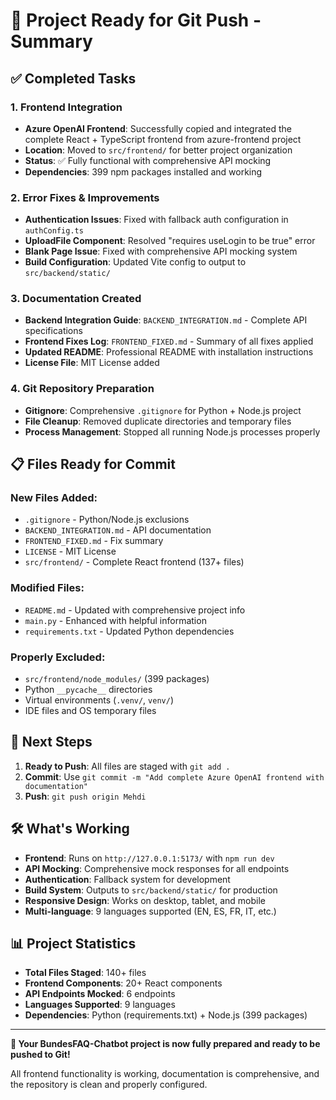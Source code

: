 # 🚀 Project Ready for Git Push - Summary

## ✅ Completed Tasks

### 1. Frontend Integration
- **Azure OpenAI Frontend**: Successfully copied and integrated the complete React + TypeScript frontend from azure-frontend project
- **Location**: Moved to `src/frontend/` for better project organization
- **Status**: ✅ Fully functional with comprehensive API mocking
- **Dependencies**: 399 npm packages installed and working

### 2. Error Fixes & Improvements
- **Authentication Issues**: Fixed with fallback auth configuration in `authConfig.ts`
- **UploadFile Component**: Resolved "requires useLogin to be true" error
- **Blank Page Issue**: Fixed with comprehensive API mocking system
- **Build Configuration**: Updated Vite config to output to `src/backend/static/`

### 3. Documentation Created
- **Backend Integration Guide**: `BACKEND_INTEGRATION.md` - Complete API specifications
- **Frontend Fixes Log**: `FRONTEND_FIXED.md` - Summary of all fixes applied
- **Updated README**: Professional README with installation instructions
- **License File**: MIT License added

### 4. Git Repository Preparation
- **Gitignore**: Comprehensive `.gitignore` for Python + Node.js project
- **File Cleanup**: Removed duplicate directories and temporary files
- **Process Management**: Stopped all running Node.js processes properly

## 📋 Files Ready for Commit

### New Files Added:
- `.gitignore` - Python/Node.js exclusions
- `BACKEND_INTEGRATION.md` - API documentation
- `FRONTEND_FIXED.md` - Fix summary
- `LICENSE` - MIT License
- `src/frontend/` - Complete React frontend (137+ files)

### Modified Files:
- `README.md` - Updated with comprehensive project info
- `main.py` - Enhanced with helpful information
- `requirements.txt` - Updated Python dependencies

### Properly Excluded:
- `src/frontend/node_modules/` (399 packages)
- Python `__pycache__` directories
- Virtual environments (`.venv/`, `venv/`)
- IDE files and OS temporary files

## 🎯 Next Steps

1. **Ready to Push**: All files are staged with `git add .`
2. **Commit**: Use `git commit -m "Add complete Azure OpenAI frontend with documentation"`
3. **Push**: `git push origin Mehdi`

## 🛠️ What's Working

- **Frontend**: Runs on `http://127.0.0.1:5173/` with `npm run dev`
- **API Mocking**: Comprehensive mock responses for all endpoints
- **Authentication**: Fallback system for development
- **Build System**: Outputs to `src/backend/static/` for production
- **Responsive Design**: Works on desktop, tablet, and mobile
- **Multi-language**: 9 languages supported (EN, ES, FR, IT, etc.)

## 📊 Project Statistics

- **Total Files Staged**: 140+ files
- **Frontend Components**: 20+ React components
- **API Endpoints Mocked**: 6 endpoints
- **Languages Supported**: 9 languages
- **Dependencies**: Python (requirements.txt) + Node.js (399 packages)

---

**🎉 Your BundesFAQ-Chatbot project is now fully prepared and ready to be pushed to Git!**

All frontend functionality is working, documentation is comprehensive, and the repository is clean and properly configured.